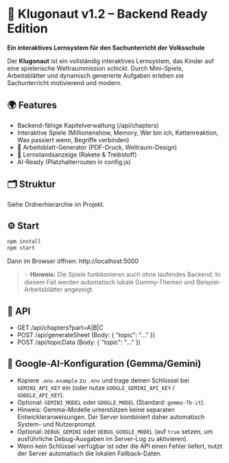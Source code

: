 # 🚀 Klugonaut v1.2 – Backend Ready Edition
**Ein interaktives Lernsystem für den Sachunterricht der Volksschule**

Der **Klugonaut** ist ein vollständig interaktives Lernsystem, das Kinder auf eine
spielerische Weltraummission schickt. Durch Mini-Spiele, Arbeitsblätter und dynamisch generierte Aufgaben erleben sie
Sachunterricht motivierend und modern.

## 🌍 Features
- Backend-fähige Kapitelverwaltung (/api/chapters)
- Interaktive Spiele (Millionenshow, Memory, Wer bin ich, Kettenreaktion, Was passiert wenn, Begriffe verbinden)
- 📄 Arbeitsblatt-Generator (PDF-Druck, Weltraum-Design)
- 🚀 Lernstandsanzeige (Rakete & Treibstoff)
- AI-Ready (Platzhalterrouten in config.js)

## 🗂️ Struktur
Siehe Ordnerhierarchie im Projekt.

## ⚙️ Start
```bash
npm install
npm start
```
Dann im Browser öffnen: http://localhost:5000

> 💡 **Hinweis:** Die Spiele funktionieren auch ohne laufendes Backend.
> In diesem Fall werden automatisch lokale Dummy-Themen und
> Beispiel-Arbeitsblätter angezeigt.

## 🔌 API
- GET /api/chapters?part=A|B|C
- POST /api/generateSheet  (Body: { "topic": "..." })
- POST /api/topicData      (Body: { "topic": "..." })

## 🤖 Google-AI-Konfiguration (Gemma/Gemini)
- Kopiere `.env.example` zu `.env` und trage deinen Schlüssel bei `GEMINI_API_KEY` ein (oder nutze `GOOGLE_GEMINI_API_KEY` / `GOOGLE_API_KEY`).
- Optional: `GEMINI_MODEL` oder `GOOGLE_MODEL` (Standard: `gemma-7b-it`).
- Hinweis: Gemma-Modelle unterstützen keine separaten Entwickleranweisungen. Der Server kombiniert daher automatisch System- und Nutzerprompt.
- Optional: `DEBUG_GEMINI` oder `DEBUG_GOOGLE_MODEL` (auf `true` setzen, um ausführliche Debug-Ausgaben im Server-Log zu aktivieren).
- Wenn kein Schlüssel verfügbar ist oder die API einen Fehler liefert, nutzt der Server automatisch die lokalen Fallback-Daten.
